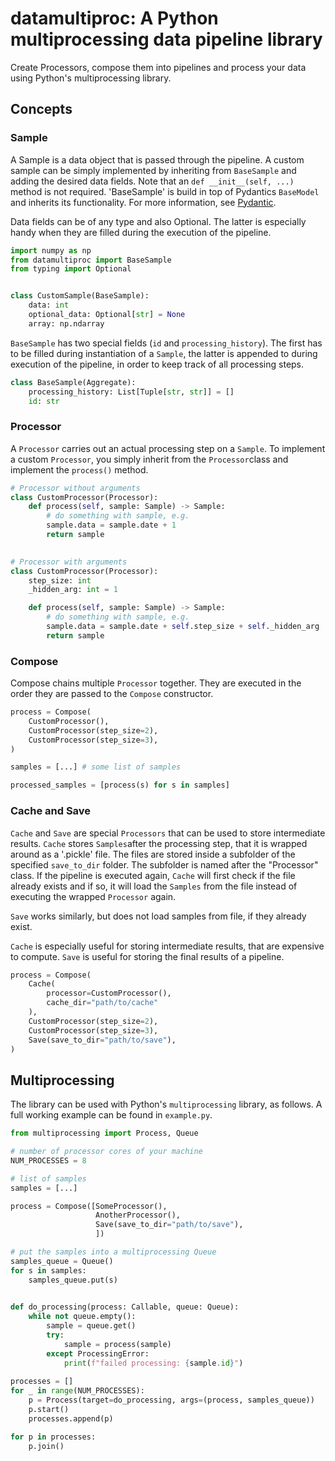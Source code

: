 # datamultiproc: A Python multiprocessing data pipeline library

Create Processors, compose them into pipelines and process your data using Python's 
multiprocessing library. 

## Concepts

### Sample

A Sample is a data object that is passed through the pipeline.
A custom sample can be simply implemented by inheriting from `BaseSample` and adding 
the desired data fields. Note that an `def __init__(self, ...)` method is not required. 
'BaseSample' is build in top of Pydantics `BaseModel` and inherits its functionality.
For more information, see [Pydantic](https://docs.pydantic.dev/latest/).

Data fields can be of any type and also Optional. The latter is especially handy when they are filled 
during the execution of the pipeline.

```python
import numpy as np
from datamultiproc import BaseSample
from typing import Optional


class CustomSample(BaseSample):
    data: int
    optional_data: Optional[str] = None
    array: np.ndarray
```

`BaseSample` has two special fields (`id` and `processing_history`). 
The first has to be filled during instantiation of a `Sample`, the latter is appended to during execution
of the pipeline, in order to keep track of all processing steps.

```python
class BaseSample(Aggregate):
    processing_history: List[Tuple[str, str]] = []
    id: str
```

### Processor

A `Processor` carries out an actual processing step on a `Sample`. 
To implement a custom `Processor`, you simply inherit from the `Processor`class and implement the `process()` method.

```python
# Processor without arguments
class CustomProcessor(Processor):
    def process(self, sample: Sample) -> Sample:
        # do something with sample, e.g.
        sample.data = sample.date + 1
        return sample

    
# Processor with arguments
class CustomProcessor(Processor):
    step_size: int
    _hidden_arg: int = 1

    def process(self, sample: Sample) -> Sample:
        # do something with sample, e.g.
        sample.data = sample.date + self.step_size + self._hidden_arg
        return sample
```


### Compose

Compose chains multiple `Processor` together. 
They are executed in the order they are passed to the `Compose` constructor.

```python
process = Compose(
    CustomProcessor(),
    CustomProcessor(step_size=2),
    CustomProcessor(step_size=3),
)

samples = [...] # some list of samples

processed_samples = [process(s) for s in samples]
```


### Cache and Save

`Cache` and `Save` are special `Processors` that can be used to store intermediate results.
`Cache` stores `Samples`after the processing step, that it is wrapped around as a '.pickle' file.
The files are stored inside a subfolder of the specified `save_to_dir` folder. 
The subfolder is named after the "Processor" class.
If the pipeline is executed again, `Cache` will first check if the file already exists
and if so, it will load the `Samples` from the file instead of executing the wrapped `Processor` again.

`Save` works similarly, but does not load samples from file, if they already exist.

`Cache` is especially useful for storing intermediate results, that are expensive to compute.
`Save` is useful for storing the final results of a pipeline.

```python
process = Compose(
    Cache(
        processor=CustomProcessor(),
        cache_dir="path/to/cache"
    ),
    CustomProcessor(step_size=2),
    CustomProcessor(step_size=3),
    Save(save_to_dir="path/to/save"),
)
```

## Multiprocessing

The library can be used with Python's `multiprocessing` library, as follows.
A full working example can be found in `example.py`.

```python
from multiprocessing import Process, Queue

# number of processor cores of your machine
NUM_PROCESSES = 8

# list of samples
samples = [...]

process = Compose([SomeProcessor(), 
                   AnotherProcessor(), 
                   Save(save_to_dir="path/to/save"),
                   ])

# put the samples into a multiprocessing Queue
samples_queue = Queue()
for s in samples:
    samples_queue.put(s)
    

def do_processing(process: Callable, queue: Queue):
    while not queue.empty():
        sample = queue.get()
        try:
            sample = process(sample)
        except ProcessingError:
            print(f"failed processing: {sample.id}")
    
processes = []
for _ in range(NUM_PROCESSES):
    p = Process(target=do_processing, args=(process, samples_queue))
    p.start()
    processes.append(p)

for p in processes:
    p.join()



```
